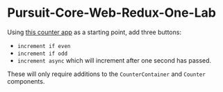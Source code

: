 # Pursuit-Core-Web-Redux-One-Lab

Using [this counter app](https://codesandbox.io/s/2lkk7484y) as a starting point, add three buttons: 

- `increment if even`
- `increment if odd`
- `increment async` which will increment after one second has passed. 


These will only require additions to the `CounterContainer` and `Counter` components.
